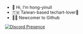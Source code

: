 - 👋 Hi, I’m hong-yinull
- 🇹🇼 Taiwan-based techart-lover💞️
- 😵‍💫 Newcomer to Github

[![Discord Presence](https://lanyard-profile-readme.vercel.app/api/653982496987414528)](https://discord.com/users/653982496987414528)

<!---
[![Discord Presence](https://lanyard-profile-readme.vercel.app/api/653982496987414528?theme=light&bg=809ecf&animated=false&hideDiscrim=true&borderRadius=30px&idleMessage=Probably%20doing%20something%20else...)](https://discord.com/users/653982496987414528)

hongyinull/hongyinull is a ✨ special ✨ repository because its `README.md` (this file) appears on your GitHub profile.
You can click the Preview link to take a look at your changes.
--->
